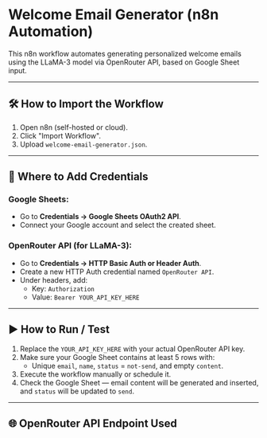 # Welcome Email Generator (n8n Automation)

This n8n workflow automates generating personalized welcome emails using the LLaMA-3 model via OpenRouter API, based on Google Sheet input.

---

## 🛠 How to Import the Workflow

1. Open n8n (self-hosted or cloud).
2. Click "Import Workflow".
3. Upload `welcome-email-generator.json`.

---

## 🔐 Where to Add Credentials

### Google Sheets:
- Go to **Credentials → Google Sheets OAuth2 API**.
- Connect your Google account and select the created sheet.

### OpenRouter API (for LLaMA-3):
- Go to **Credentials → HTTP Basic Auth or Header Auth**.
- Create a new HTTP Auth credential named `OpenRouter API`.
- Under headers, add:
  - Key: `Authorization`
  - Value: `Bearer YOUR_API_KEY_HERE`

---

## ▶ How to Run / Test

1. Replace the `YOUR_API_KEY_HERE` with your actual OpenRouter API key.
2. Make sure your Google Sheet contains at least 5 rows with:
   - Unique `email`, `name`, `status` = `not-send`, and empty `content`.
3. Execute the workflow manually or schedule it.
4. Check the Google Sheet — email content will be generated and inserted, and `status` will be updated to `send`.

---

## 🌐 OpenRouter API Endpoint Used

